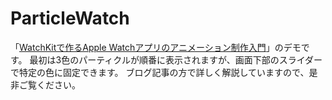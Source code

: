 # ParticleWatch
「[WatchKitで作るApple Watchアプリのアニメーション制作入門](https://ics.media/entry/6806/)」のデモです。
最初は3色のパーティクルが順番に表示されますが、画面下部のスライダーで特定の色に固定できます。
ブログ記事の方で詳しく解説していますので、是非ご覧ください。
